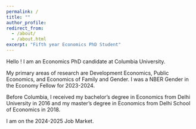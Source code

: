```yaml
---
permalink: /
title: ""
author_profile: 
redirect_from: 
  - /about/
  - /about.html
excerpt: "Fifth year Economics PhD Student"
---
```


Hello ! I am an Economics PhD candidate at Columbia University.

My primary areas of research are Development Economics, Public Economics, and Economics of Family and Gender. I was a NBER Gender in the Economy Fellow for 2023-2024.  

Before Columbia, I received my bachelor’s degree in Economics from Delhi University in 2016 and my master’s degree in Economics from Delhi School of Economics in 2018. 

I am on the 2024-2025 Job Market.

